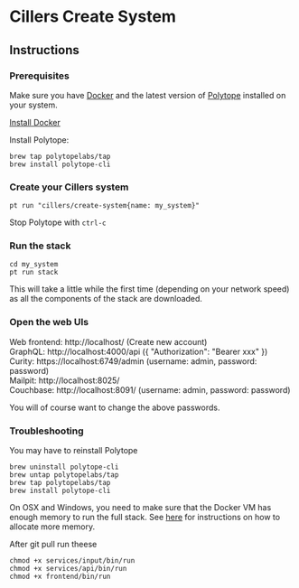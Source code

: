 # Cillers Create System

## Instructions

### Prerequisites
Make sure you have [Docker](https://www.docker.com/) and the latest version of [Polytope](https://polytope.com) installed on your system. 

[Install Docker](https://docs.docker.com/engine/install/)

Install Polytope:
```
brew tap polytopelabs/tap
brew install polytope-cli
```

### Create your Cillers system
```
pt run "cillers/create-system{name: my_system}"
```
Stop Polytope with `ctrl-c`

### Run the stack
```
cd my_system
pt run stack
```
This will take a little while the first time (depending on your network speed) as all the components of the stack are downloaded.

### Open the web UIs
Web frontend: http://localhost/ (Create new account)  
GraphQL: http://localhost:4000/api ({ "Authorization": "Bearer xxx" })  
Curity: https://localhost:6749/admin (username: admin, password: password)  
Mailpit: http://localhost:8025/   
Couchbase: http://localhost:8091/ (username: admin, password: password)  

You will of course want to change the above passwords. 

### Troubleshooting
You may have to reinstall Polytope
```
brew uninstall polytope-cli
brew untap polytopelabs/tap
brew tap polytopelabs/tap
brew install polytope-cli
```

On OSX and Windows, you need to make sure that the Docker VM has enough memory to run the full stack. See [here](https://docs.docker.com/desktop/settings/mac/#resources) for instructions on how to allocate more memory.

After git pull run theese
```
chmod +x services/input/bin/run 
chmod +x services/api/bin/run
chmod +x frontend/bin/run
```
